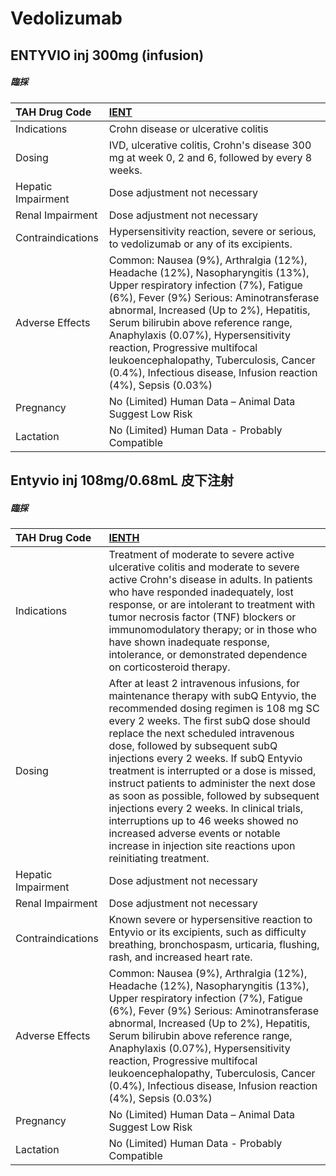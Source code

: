 # Vedolizumab

## ENTYVIO inj 300mg (infusion)

##### 臨採

| TAH Drug Code      | [IENT](https://www.tahsda.org.tw/drugs/hissearch.php?drug_code=IENT)                                                                                                                                                                                                                                                                                                                                                                     |
|:-------------------|:-----------------------------------------------------------------------------------------------------------------------------------------------------------------------------------------------------------------------------------------------------------------------------------------------------------------------------------------------------------------------------------------------------------------------------------------|
| Indications        | Crohn disease or ulcerative colitis                                                                                                                                                                                                                                                                                                                                                                                                      |
| Dosing             | IVD, ulcerative colitis, Crohn's disease 300 mg at week 0, 2 and 6, followed by every 8 weeks.                                                                                                                                                                                                                                                                                                                                           |
| Hepatic Impairment | Dose adjustment not necessary                                                                                                                                                                                                                                                                                                                                                                                                            |
| Renal Impairment   | Dose adjustment not necessary                                                                                                                                                                                                                                                                                                                                                                                                            |
| Contraindications  | Hypersensitivity reaction, severe or serious, to vedolizumab or any of its excipients.                                                                                                                                                                                                                                                                                                                                                   |
| Adverse Effects    | Common: Nausea (9%), Arthralgia (12%), Headache (12%), Nasopharyngitis (13%), Upper respiratory infection (7%), Fatigue (6%), Fever (9%) Serious: Aminotransferase abnormal, Increased (Up to 2%), Hepatitis, Serum bilirubin above reference range, Anaphylaxis (0.07%), Hypersensitivity reaction, Progressive multifocal leukoencephalopathy, Tuberculosis, Cancer (0.4%), Infectious disease, Infusion reaction (4%), Sepsis (0.03%) |
| Pregnancy          | No (Limited) Human Data – Animal Data Suggest Low Risk                                                                                                                                                                                                                                                                                                                                                                                   |
| Lactation          | No (Limited) Human Data - Probably Compatible                                                                                                                                                                                                                                                                                                                                                                                            |

## Entyvio inj 108mg/0.68mL 皮下注射

##### 臨採

| TAH Drug Code      | [IENTH](https://www.tahsda.org.tw/drugs/hissearch.php?drug_code=IENTH)                                                                                                                                                                                                                                                                                                                                                                                                                                                                                                                                                         |
|:-------------------|:-------------------------------------------------------------------------------------------------------------------------------------------------------------------------------------------------------------------------------------------------------------------------------------------------------------------------------------------------------------------------------------------------------------------------------------------------------------------------------------------------------------------------------------------------------------------------------------------------------------------------------|
| Indications        | Treatment of moderate to severe active ulcerative colitis and moderate to severe active Crohn's disease in adults. In patients who have responded inadequately, lost response, or are intolerant to treatment with tumor necrosis factor (TNF) blockers or immunomodulatory therapy; or in those who have shown inadequate response, intolerance, or demonstrated dependence on corticosteroid therapy.                                                                                                                                                                                                                        |
| Dosing             | After at least 2 intravenous infusions, for maintenance therapy with subQ Entyvio, the recommended dosing regimen is 108 mg SC every 2 weeks. The first subQ dose should replace the next scheduled intravenous dose, followed by subsequent subQ injections every 2 weeks. If subQ Entyvio treatment is interrupted or a dose is missed, instruct patients to administer the next dose as soon as possible, followed by subsequent injections every 2 weeks. In clinical trials, interruptions up to 46 weeks showed no increased adverse events or notable increase in injection site reactions upon reinitiating treatment. |
| Hepatic Impairment | Dose adjustment not necessary                                                                                                                                                                                                                                                                                                                                                                                                                                                                                                                                                                                                  |
| Renal Impairment   | Dose adjustment not necessary                                                                                                                                                                                                                                                                                                                                                                                                                                                                                                                                                                                                  |
| Contraindications  | Known severe or hypersensitive reaction to Entyvio or its excipients, such as difficulty breathing, bronchospasm, urticaria, flushing, rash, and increased heart rate.                                                                                                                                                                                                                                                                                                                                                                                                                                                         |
| Adverse Effects    | Common: Nausea (9%), Arthralgia (12%), Headache (12%), Nasopharyngitis (13%), Upper respiratory infection (7%), Fatigue (6%), Fever (9%) Serious: Aminotransferase abnormal, Increased (Up to 2%), Hepatitis, Serum bilirubin above reference range, Anaphylaxis (0.07%), Hypersensitivity reaction, Progressive multifocal leukoencephalopathy, Tuberculosis, Cancer (0.4%), Infectious disease, Infusion reaction (4%), Sepsis (0.03%)                                                                                                                                                                                       |
| Pregnancy          | No (Limited) Human Data – Animal Data Suggest Low Risk                                                                                                                                                                                                                                                                                                                                                                                                                                                                                                                                                                         |
| Lactation          | No (Limited) Human Data - Probably Compatible                                                                                                                                                                                                                                                                                                                                                                                                                                                                                                                                                                                  |

